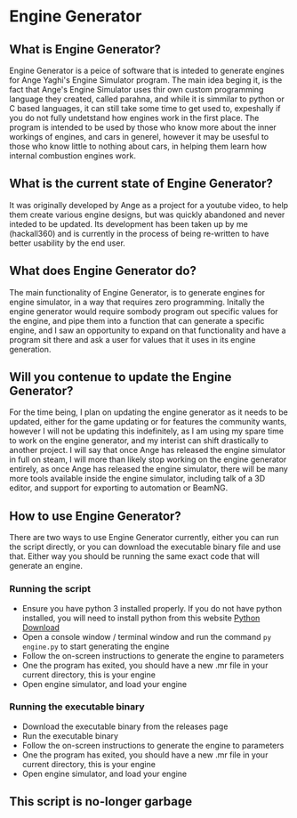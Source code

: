 # Engine Generator

## What is Engine Generator?
Engine Generator is a peice of software that is inteded to generate engines for Ange Yaghi's Engine Simulator program. The main idea beging it, is the fact that Ange's Engine Simulator uses thir own custom programming language they created, called parahna, and while it is simmilar to python or C based languages, it can still take some time to get used to, expeshally if you do not fully undetstand how engines work in the first place. The program is intended to be used by those who know more about the inner workings of engines, and cars in generel, however it may be usesful to those who know little to nothing about cars, in helping them learn how internal combustion engines work.

## What is the current state of Engine Generator?
It was originally developed by Ange as a project for a youtube video, to help them create various engine designs, but was quickly abandoned and never inteded to be updated. Its development has been taken up by me (hackall360) and is currently in the process of being re-written to have better usability by the end user.

## What does Engine Generator do?
The main functionality of Engine Generator, is to generate engines for engine simulator, in a way that requires zero programming. Initally the engine generator would require sombody program out specific values for the engine, and pipe them into a function that can generate a specific engine, and I saw an opportunity to expand on that functionality and have a program sit there and ask a user for values that it uses in its engine generation.

## Will you contenue to update the Engine Generator?
For the time being, I plan on updating the engine generator as it needs to be updated, either for the game updating or for features the community wants, however I will not be updating this indefinitely, as I am using my spare time to work on the engine generator, and my interist can shift drastically to another project. I will say that once Ange has released the engine simulator in full on steam, I will more than likely stop working on the engine generator entirely, as once Ange has released the engine simulator, there will be many more tools available inside the engine simulator, including talk of a 3D editor, and support for exporting to automation or BeamNG.

## How to use Engine Generator?
There are two ways to use Engine Generator currently, either you can run the script directly, or you can download the executable binary file and use that. Either way you should be running the same exact code that will generate an engine.
### Running the script
- Ensure you have python 3 installed properly. If you do not have python installed, you will need to install python from this website [Python Download](https://www.python.org/downloads/)
- Open a console window / terminal window and run the command `py engine.py` to start generating the engine
- Follow the on-screen instructions to generate the engine to parameters
- One the program has exited, you should have a new .mr file in your current directory, this is your engine
- Open engine simulator, and load your engine
### Running the executable binary
- Download the executable binary from the releases page
- Run the executable binary
- Follow the on-screen instructions to generate the engine to parameters
- One the program has exited, you should have a new .mr file in your current directory, this is your engine
- Open engine simulator, and load your engine

## This script is no-longer garbage